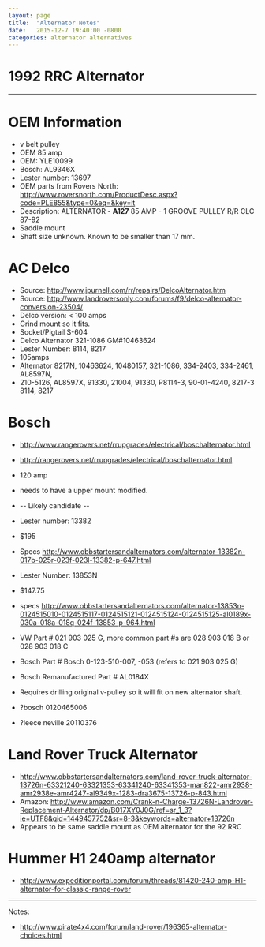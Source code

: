 ```yaml
---
layout: page 
title:  "Alternator Notes"
date:   2015-12-7 19:40:00 -0800
categories: alternator alternatives
---
```


# 1992 RRC Alternator

---

# OEM Information

- v belt pulley
- OEM 85 amp
- OEM: YLE10099
- Bosch: AL9346X
- Lester number: 13697
- OEM parts from Rovers North: <http://www.roversnorth.com/ProductDesc.aspx?code=PLE855&type=0&eq=&key=it>
- Description: ALTERNATOR - **A127** 85 AMP - 1 GROOVE PULLEY R/R CLC 87-92
- Saddle mount
- Shaft size unknown. Known to be smaller than 17 mm.

# AC Delco

- Source: <http://www.jpurnell.com/rr/repairs/DelcoAlternator.htm>
- Source: <http://www.landroversonly.com/forums/f9/delco-alternator-conversion-23504/>
- Delco version: < 100 amps
- Grind mount so it fits.
- Socket/Pigtail S-604 
- Delco Alternator 321-1086 GM#10463624
- Lester Number: 8114, 8217
- 105amps
- Alternator 8217N, 10463624, 10480157, 321-1086, 334-2403, 334-2461, AL8597N,
- 210-5126, AL8597X, 91330, 21004, 91330, P8114-3, 90-01-4240, 8217-3 8114, 8217

# Bosch

- <http://www.rangerovers.net/rrupgrades/electrical/boschalternator.html>
- <http://rangerovers.net/rrupgrades/electrical/boschalternator.html>
- 120 amp 
- needs to have a upper mount modified.

- -- Likely candidate --
- Lester number: 13382 
- $195
- Specs <http://www.obbstartersandalternators.com/alternator-13382n-017b-025r-023f-023l-13382-p-647.html>

- Lester Number: 13853N
- $147.75
- specs <http://www.obbstartersandalternators.com/alternator-13853n-0124515010-0124515117-0124515121-0124515124-0124515125-al0189x-030a-018a-018q-024f-13853-p-964.html>

- VW Part # 021 903 025 G, more common part #s are 028 903 018 B or 028 903 018 C 
- Bosch Part # Bosch 0-123-510-007, -053 (refers to 021 903 025 G)
- Bosch Remanufactured Part # AL0184X 
- Requires drilling original v-pulley so it will fit on new alternator shaft.

- ?bosch 0120465006
- ?leece neville 20110376

# Land Rover Truck Alternator

- <http://www.obbstartersandalternators.com/land-rover-truck-alternator-13726n-63321240-63321353-63341240-63341353-man822-amr2938-amr2938e-amr4247-al9349x-1283-dra3675-13726-p-843.html>
- Amazon: <http://www.amazon.com/Crank-n-Charge-13726N-Landrover-Replacement-Alternator/dp/B017XY0J0G/ref=sr_1_3?ie=UTF8&qid=1449457752&sr=8-3&keywords=alternator+13726n>
- Appears to be same saddle mount as OEM alternator for the 92 RRC

# Hummer H1 240amp alternator

- <http://www.expeditionportal.com/forum/threads/81420-240-amp-H1-alternator-for-classic-range-rover>

---

Notes:

- <http://www.pirate4x4.com/forum/land-rover/196365-alternator-choices.html>
